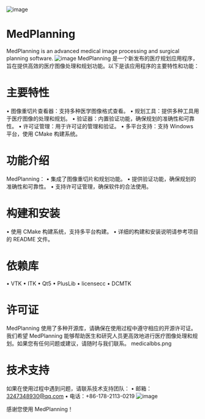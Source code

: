 ![image](https://github.com/user-attachments/assets/423ba844-8a78-41ec-bd29-8d62fbb975b5)
# MedPlanning
MedPlanning is an advanced medical image processing and surgical planning software.
![image](https://github.com/user-attachments/assets/325325ac-0c2f-4d21-b551-35f6b9ac85ab)
MedPlanning 是一个新发布的医疗规划应用程序，旨在提供高效的医疗图像处理和规划功能。以下是该应用程序的主要特性和功能：
# 主要特性
•	图像重切片查看器：支持多种医学图像格式查看。
•	规划工具：提供多种工具用于医疗图像的处理和规划。
•	验证器：内置验证功能，确保规划的准确性和可靠性。
•	许可证管理：用于许可证的管理和验证。
•	多平台支持：支持 Windows 平台，使用 CMake 构建系统。

# 功能介绍 
MedPlanning：
•	集成了图像重切片和规划功能。
•	提供验证功能，确保规划的准确性和可靠性。
•	支持许可证管理，确保软件的合法使用。

# 构建和安装
•	使用 CMake 构建系统，支持多平台构建。
•	详细的构建和安装说明请参考项目的 README 文件。

# 依赖库
•	VTK
•	ITK
•	Qt5
•	PlusLib
•	licensecc
•	DCMTK

# 许可证
MedPlanning 使用了多种开源库，请确保在使用过程中遵守相应的开源许可证。
我们希望 MedPlanning 能够帮助医生和研究人员更高效地进行医疗图像处理和规划。如果您有任何问题或建议，请随时与我们联系。
medicalbbs.png

# 技术支持
如果在使用过程中遇到问题，请联系技术支持团队：
•	邮箱：3247348930@qq.com
•	电话：+86-178-2113-0219
![image](https://github.com/user-attachments/assets/219f9dab-c0b0-4312-b853-912215472f34)

感谢您使用 MedPlanning！



